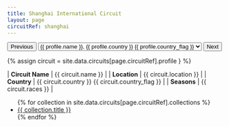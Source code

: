 ```yaml
---
title: Shanghai International Circuit
layout: page
circuitRef: shanghai
---
```


<div id="collection-navigation">
<button onclick="selector.options[selector.selectedIndex-1].value && (window.location = selector.options[selector.selectedIndex-1].value);">Previous</button>
<select id="selector" onchange="this.options[this.selectedIndex].value && (window.location = this.options[this.selectedIndex].value);">
{% for circuitRef in site.data.circuitRefs %}
{% if circuitRef == page.circuitRef %}
{% assign selected = "selected" %}
{% else %}
{% assign selected = "" %}
{% endif %}
{% assign profile = site.data.circuits[circuitRef].profile %}
<option value="/f1/circuits/{{ circuitRef }}" {{ selected }}>
{{ profile.name }}, {{ profile.country }} {{ profile.country_flag }}
</option>
{% endfor %}
</select>
<button onclick="selector.options[selector.selectedIndex+1].value && (window.location = selector.options[selector.selectedIndex+1].value);">Next</button>
</div>

{% assign circuit = site.data.circuits[page.circuitRef].profile } %}

| **Circuit Name** | {{ circuit.name }}     |
| **Location**     | {{ circuit.location }} |
| **Country**      | {{ circuit.country }} {{ circuit.country_flag }} |
| **Seasons**      | {{ circuit.races }} |

<ul>
{% for collection in site.data.circuits[page.circuitRef].collections %}
<li><a href="{{ collection.url }}">{{ collection.title }}</a></li>
{% endfor %}
</ul>
